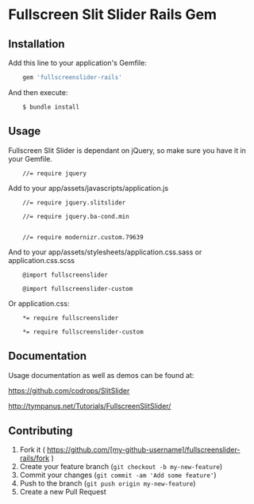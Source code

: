 # Fullscreen Slit Slider Rails Gem

## Installation

Add this line to your application's Gemfile:

```ruby
    gem 'fullscreenslider-rails'
```

And then execute:
```
    $ bundle install
```

## Usage

Fullscreen Slit Slider is dependant on jQuery, so make sure you have it in your Gemfile.

```
    //= require jquery
```

Add to your app/assets/javascripts/application.js

```
    //= require jquery.slitslider
```

```
    //= require jquery.ba-cond.min
    
```

```
    //= require modernizr.custom.79639
```

And to your app/assets/stylesheets/application.css.sass or application.css.scss


```
    @import fullscreenslider
```

```
    @import fullscreenslider-custom
```

Or application.css:

```
    *= require fullscreenslider
```

```
    *= require fullscreenslider-custom
```


## Documentation

Usage documentation as well as demos can be found at:

https://github.com/codrops/SlitSlider

http://tympanus.net/Tutorials/FullscreenSlitSlider/


## Contributing

1. Fork it ( https://github.com/[my-github-username]/fullscreenslider-rails/fork )
2. Create your feature branch (`git checkout -b my-new-feature`)
3. Commit your changes (`git commit -am 'Add some feature'`)
4. Push to the branch (`git push origin my-new-feature`)
5. Create a new Pull Request
